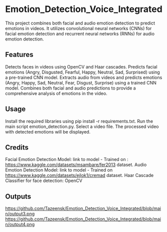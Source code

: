 # Emotion_Detection_Voice_Integrated
This project combines both facial and audio emotion detection to predict emotions in videos. It utilizes convolutional neural networks (CNNs) for facial emotion detection and recurrent neural networks (RNNs) for audio emotion detection.

## Features
Detects faces in videos using OpenCV and Haar cascades.
Predicts facial emotions (Angry, Disgusted, Fearful, Happy, Neutral, Sad, Surprised) using a pre-trained CNN model.
Extracts audio from videos and predicts emotions (Angry, Happy, Sad, Neutral, Fear, Disgust, Surprise) using a trained CNN model.
Combines both facial and audio predictions to provide a comprehensive analysis of emotions in the video.

## Usage
Install the required libraries using pip install -r requirements.txt.
Run the main script emotion_detection.py.
Select a video file.
The processed video with detected emotions will be displayed.

## Credits
Facial Emotion Detection Model: link to model - Trained on : https://www.kaggle.com/datasets/msambare/fer2013 dataset.
Audio Emotion Detection Model: link to model - Trained on https://www.kaggle.com/datasets/ejlok1/cremad dataset.
Haar Cascade Classifier for face detection: OpenCV


## Outputs
https://github.com/Tazeensk/Emotion_Detection_Voice_Integrated/blob/main/output3.png
https://github.com/Tazeensk/Emotion_Detection_Voice_Integrated/blob/main/output4.png

